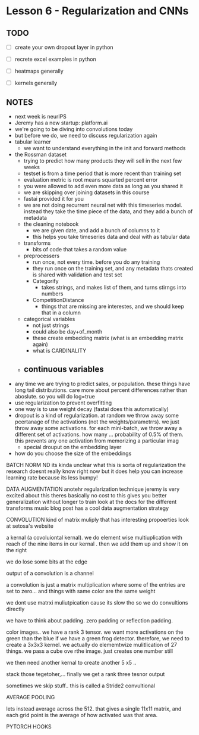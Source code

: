 # Lesson 6 - Regularization and CNNs

## TODO
- [ ] create your own dropout layer in python
- [ ] recrete excel examples in python
- [ ] heatmaps generally
- [ ] kernels generally


## NOTES

- next week is neurIPS
- Jeremy has a new startup: platform.ai
- we're going to be diving into convolutions today
- but before we do, we need to discuss regularization again
- tabular learner 
    - we want to understand everything in the init and forward methods
- the Rossman dataset
    - trying to predict how many products they will sell in the next few weeks
    - testset is from a time period that is more recent than training set
    - evaluation metric is root means squarted percent error
    - you were allowed to add even more data as long as you shared it
    - we are skipping over joining datasets in this course
    - fastai provided it for you
    - we are not doing recurrent neural net with this timeseries model. instead they take the time piece of the data, and they add a bunch of metadata
    - the cleaning notebook
        - we are given date, and add a bunch of columns to it 
        - this helps you take timeseries data and deal with as tabular data
    - transforms
        - bits of code that takes a random value
    - preprocessers
        - run once, not every time. before you do any training
        - they run once on the training set, and any metadata thats created is shared with validation and test set
        - Categorify
            - takes strings, and makes list of them, and turns stirngs into numbers
        - CompetitionDistance
            - things that are missing are interestes, and we should keep that in a column
    - categorical variables
        - not just strings
        - could also be day+of_month
        - these create embedding matrix (what is an embedding matrix again)
        - what is CARDINALITY
    - continuous variables
        - 
- any time we are trying to predict sales, or population. these things have long tail distributions. care more about percent differences rather than aboslute. so you will do log=true
- use regularization to prevent overfitting
- one way is to use weight decay (fastai does this automatically)
- dropout is a kind of regularization. at random we throw away some pcertanage of the activations (not the weights/parametrrs). we just throw away some activations. for each mini-batch, we throw away a different set of activations. how many ... probability of 0.5% of them. this prevents any one activation from memorizing a particular imag
    - special drouput on the embedding layer
- how do you choose the size of the embeddings

BATCH NORM ND
its kinda unclear what this is
sorta of regularization
the research doesnt really know right now
but it does help
you can increase learning rate because its less bumpy!



DATA AUGMENTATION
anotehr regularization technique
jeremy is very excited about this
theres basically no cost to this
gives you better generalization without longer to train
look at the docs for the different transforms
music blog post has a cool data augmentation strategy


CONVOLUTION
kind of matrix muliply that has interesting propoerties
look at setosa's website

a kernal (a covoluiontal kernal). we do element wise multiuplication with reach of the nine items in our kernal
. then we add them up and show it on the right

we do lose some bits at the edge


output of a convolution is a channel

a convolution is just a matrix multiplication where some of the entries are set to zero... and things with same color are the same weight

we dont use matrxi muliutpication cause its slow tho so we do convultions directly

we have to think about padding. zero padding or reflection padding.


color images.. we have a rank 3 tensor. we want more activations on the green than the blue if we have a green frog detector. therefore, we need to create a 3x3x3 kernel. we actually do elememtwize mulitlication of 27 things. we pass a cube ove rthe image. just creates one number still


we then need another kernal to create another 5 x5 ..

stack those tegetoher,... finally we get a rank three tesnor output


sometimes we skip stuff.. this is called a Stride2 convultional



AVERAGE POOLING



lets instead average across the 512. that gives a single 11x11 matrix, and each grid point is the average of how activated was that area.


PYTORCH HOOKS





